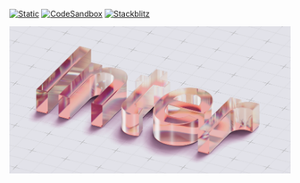 [![Static](https://img.shields.io/badge/demo-%23646CFF.svg?logo=html5&logoColor=white)](https://pmndrs.github.io/examples/inter-epoxy-resin)
[![CodeSandbox](https://img.shields.io/badge/codesandbox-040404?logo=codesandbox&logoColor=DBDBDB)](https://codesandbox.io/s/github/pmndrs/examples/tree/main/apps/inter-epoxy-resin)
[![Stackblitz](https://img.shields.io/badge/stackblitz-fff?logo=Stackblitz&logoColor=1389FD)](https://stackblitz.com/github/pmndrs/examples/tree/main/apps/inter-epoxy-resin)

![](thumbnail.png)

